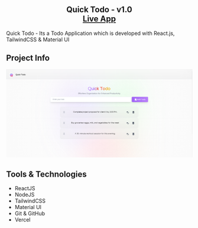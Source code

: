 <h2 align="center">
 Quick Todo - v1.0<br/>
  <a href="https://quick-todo-one.vercel.app
" target="_blank">Live App</a>

</h2>

Quick Todo - Its a Todo Application which is developed with React.js, TailwindCSS & Material UI

## Project Info

![UI](image.png)

## Tools & Technologies

- ReactJS
- NodeJS
- TailwindCSS
- Material UI
- Git & GitHub
- Vercel

